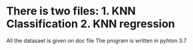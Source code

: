 # There is two files: 1. KNN Classification  2. KNN regression
All the datasaet is given on doc file
The program is written in pyhton 3.7
